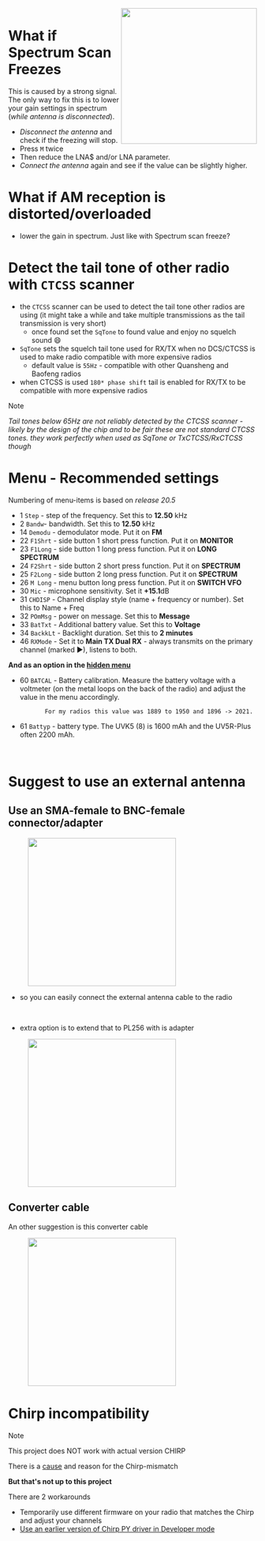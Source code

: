 <img align="right" width="275" src="../assets/1bded9fc-6aa1-4941-a86d-d324b82409e8">


# What if Spectrum Scan Freezes

This is caused by a strong signal. The only way to fix this is to lower your gain settings in spectrum (_while antenna is disconnected_).

   * _Disconnect the antenna_ and check if the freezing will stop.
   * Press `M` twice
   * Then reduce the LNA$ and/or LNA parameter.
   * _Connect the antenna_ again and see if the value can be slightly higher.

# What if AM reception is distorted/overloaded

   * lower the gain in spectrum. Just like with Spectrum scan freeze?

# Detect the tail tone of other radio with `CTCSS` scanner
   * the `CTCSS` scanner can be used to detect the tail tone other radios are using (it might take a while and take multiple transmissions as the tail transmission is very short)
      * once found set the `SqTone` to found value and enjoy no squelch sound 😄
* `SqTone` sets the squelch tail tone used for RX/TX when no DCS/CTCSS is used to make radio compatible with more expensive radios
   * default value is `55Hz` - compatible with other Quansheng and Baofeng radios
* when CTCSS is used `180* phase shift` tail is enabled for RX/TX to be compatible with more expensive radios

> [!NOTE]
> _Tail tones below 65Hz are not reliably detected by the CTCSS scanner - likely by the design of the chip and to be fair these are not standard CTCSS tones. they work perfectly when used as SqTone or TxCTCSS/RxCTCSS though_
>

# Menu - Recommended settings 

Numbering of menu-items is based on _release 20.5_

   * 1 `Step` - step of the frequency. Set this to **12.50** kHz
   * 2 `Bandw`- bandwidth. Set this to **12.50** kHz
   * 14 `Demodu` - demodulator mode. Put it on **FM**
   * 22 `F1Shrt` - side button 1 short press function. Put it on **MONITOR**
   * 23 `F1Long` - side button 1 long press function. Put it on **LONG SPECTRUM**
   * 24 `F2Shrt` - side button 2 short press function. Put it on **SPECTRUM**
   * 25 `F2Long` - side button 2 long press function. Put it on **SPECTRUM**
   * 26 `M Long` - menu button long press function. Put it on **SWITCH VFO**
   * 30 `Mic` - microphone sensitivity. Set it **+15.1**dB
   * 31 `CHDISP` - Channel display style (name + frequency or number). Set this to Name + Freq
   * 32 `POmMsg` - power on message. Set this to **Message**
   * 33 `BatTxt` - Additional battery value. Set this to **Voltage**
   * 34 `BackkLt` - Backlight duration. Set this to **2 minutes**
   * 46 `RXMode` - Set it to **Main TX Dual RX** - always transmits on the primary channel (marked ►), listens to both.

**And as an option in the [hidden menu](../20-Menu#hidden-menu)**

   * 60 `BATCAL` - Battery calibration. Measure the battery voltage with a voltmeter (on the metal loops on the back of the radio) and adjust the value in the menu accordingly.

                For my radios this value was 1889 to 1950 and 1896 -> 2021.

   * 61 `Battyp` - battery type. The UVK5 (8) is 1600 mAh and the UV5R-Plus often 2200 mAh.

<br>

# Suggest to use an external antenna

## Use an SMA-female to BNC-female connector/adapter

<img width="300" src="https://github.com/nicsure/QuanshengDock/assets/8a73976a-241d-4355-9037-a92f157fc32b" hspace="40" >

* so you can easily connect the external antenna cable to the radio

<br>

* extra option is to extend that to PL256 with is adapter

<img width="300" src="https://github.com/nicsure/QuanshengDock/assets/6af4e626-8f83-48a7-82e3-5b30c2bfc3d3" hspace="40" >

## Converter cable
An other suggestion is this converter cable

<img width="300" src="https://github.com/nicsure/QuanshengDock/assets/4d7ea84c-5786-4493-9816-7d5b8248bd87" hspace="40" >

<br>

# Chirp incompatibility
> [!NOTE]
>This project does NOT work with actual version CHIRP 
>
>There is a [cause](https://github.com/egzumer/uvk5-chirp-driver/releases/tag/v1.0) and reason for the Chirp-mismatch
>
> **But that's not up to this project**

There are 2 workarounds
* Temporarily use different firmware on your radio that matches the Chirp and adjust your channels
* [Use an earlier version of Chirp PY driver in Developer mode](https://github.com/egzumer/uvk5-chirp-driver/releases/tag/v0.8.1)


